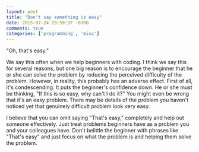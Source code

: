 ```yaml
---
layout: post
title: "Don't say something is easy"
date: 2015-07-24 19:59:37 -0700
comments: true
categories: ['programming', 'misc']
---
```


"Oh, that's easy."

We say this often when we help beginners with coding. I think we say this
for several reasons, but one big reason is to encourage the beginner that
he or she can solve the problem by reducing the perceived difficulty of the
problem. However, in reality, this probably has an adverse effect.
First of all, it's condescending. It puts the beginner's confidence down.
He or she must be thinking, "If this is so easy, why can't I do it?"
You might even be wrong that it's an easy problem. There may be details of
the problem you haven't noticed yet that genuinely difficult problem
look very easy.

I believe that you can omit saying "That's easy," completely and help
out someone effectively. Just treat problems beginners have as a problem
you and your colleagues have. Don't belittle the beginner with phrases like
"That's easy" and just focus on what the problem is and helping them solve
the problem.
